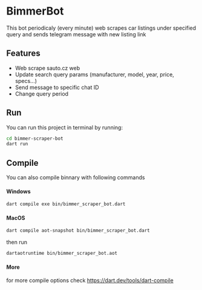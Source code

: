 # BimmerBot

This bot periodicaly (every minute) web scrapes car listings under specified query and sends telegram message with new listing link

## Features

- Web scrape sauto.cz web
- Update search query params (manufacturer, model, year, price, specs...)
- Send message to specific chat ID
- Change query period

## Run

You can run this project in terminal by running:
```sh
cd bimmer-scraper-bot
dart run
```

## Compile

You can also compile binnary with following commands
#### Windows
```sh
dart compile exe bin/bimmer_scraper_bot.dart 
```

#### MacOS

```sh
dart compile aot-snapshot bin/bimmer_scraper_bot.dart 
```
then run
```sh
dartaotruntime bin/bimmer_scraper_bot.aot 
```
#### More
for more compile options check https://dart.dev/tools/dart-compile
